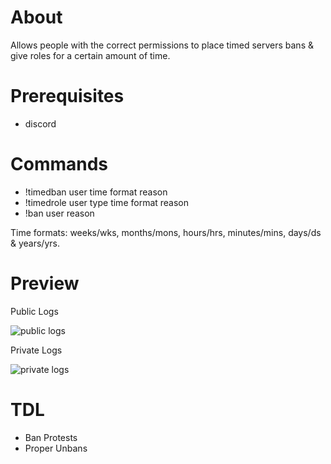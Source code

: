 # About
Allows people with the correct permissions to place timed servers bans &amp; give roles for a certain amount of time.

# Prerequisites
- discord

# Commands
- !timedban user time format reason
- !timedrole user type time format reason
- !ban user reason

Time formats: weeks/wks, months/mons, hours/hrs, minutes/mins, days/ds & years/yrs.

# Preview
Public Logs

![public logs](https://i.gyazo.com/2cc23d4dd91979e5672d3448e6a8b3fb.png)

Private Logs

![private logs](https://i.gyazo.com/6f14c25aa27845caa1ab198fe28128d4.png)

# TDL
- Ban Protests
- Proper Unbans
